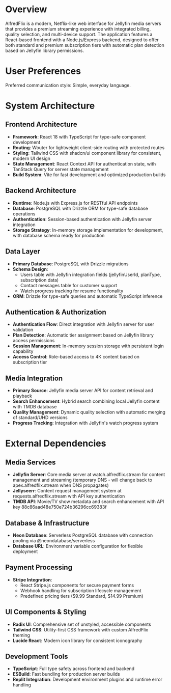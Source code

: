 # Overview

AlfredFlix is a modern, Netflix-like web interface for Jellyfin media servers that provides a premium streaming experience with integrated billing, quality selection, and multi-device support. The application features a React-based frontend with a Node.js/Express backend, designed to offer both standard and premium subscription tiers with automatic plan detection based on Jellyfin library permissions.

# User Preferences

Preferred communication style: Simple, everyday language.

# System Architecture

## Frontend Architecture
- **Framework**: React 18 with TypeScript for type-safe component development
- **Routing**: Wouter for lightweight client-side routing with protected routes
- **Styling**: Tailwind CSS with shadcn/ui component library for consistent, modern UI design
- **State Management**: React Context API for authentication state, with TanStack Query for server state management
- **Build System**: Vite for fast development and optimized production builds

## Backend Architecture
- **Runtime**: Node.js with Express.js for RESTful API endpoints
- **Database**: PostgreSQL with Drizzle ORM for type-safe database operations
- **Authentication**: Session-based authentication with Jellyfin server integration
- **Storage Strategy**: In-memory storage implementation for development, with database schema ready for production

## Data Layer
- **Primary Database**: PostgreSQL with Drizzle migrations
- **Schema Design**: 
  - Users table with Jellyfin integration fields (jellyfinUserId, planType, subscription data)
  - Contact messages table for customer support
  - Watch progress tracking for resume functionality
- **ORM**: Drizzle for type-safe queries and automatic TypeScript inference

## Authentication & Authorization
- **Authentication Flow**: Direct integration with Jellyfin server for user validation
- **Plan Detection**: Automatic tier assignment based on Jellyfin library access permissions
- **Session Management**: In-memory session storage with persistent login capability
- **Access Control**: Role-based access to 4K content based on subscription tier

## Media Integration
- **Primary Source**: Jellyfin media server API for content retrieval and playback
- **Search Enhancement**: Hybrid search combining local Jellyfin content with TMDB database
- **Quality Management**: Dynamic quality selection with automatic merging of standard/UHD versions
- **Progress Tracking**: Integration with Jellyfin's watch progress system

# External Dependencies

## Media Services
- **Jellyfin Server**: Core media server at watch.alfredflix.stream for content management and streaming (temporary DNS - will change back to apex.alfredflix.stream when DNS propagates)
- **Jellyseerr**: Content request management system at requests.alfredflix.stream with API key authentication
- **TMDB API**: Movie/TV show metadata and search enhancement with API key 88c86aad48e750e724b36296cc69383f

## Database & Infrastructure
- **Neon Database**: Serverless PostgreSQL database with connection pooling via @neondatabase/serverless
- **Database URL**: Environment variable configuration for flexible deployment

## Payment Processing
- **Stripe Integration**: 
  - React Stripe.js components for secure payment forms
  - Webhook handling for subscription lifecycle management
  - Predefined pricing tiers ($9.99 Standard, $14.99 Premium)

## UI Components & Styling
- **Radix UI**: Comprehensive set of unstyled, accessible components
- **Tailwind CSS**: Utility-first CSS framework with custom AlfredFlix theming
- **Lucide React**: Modern icon library for consistent iconography

## Development Tools
- **TypeScript**: Full type safety across frontend and backend
- **ESBuild**: Fast bundling for production server builds
- **Replit Integration**: Development environment plugins and runtime error handling